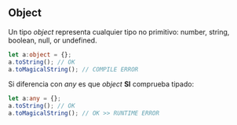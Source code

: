 ## Object

Un tipo _object_ representa cualquier tipo no primitivo: number, string, boolean, null, or undefined.

```ts
let a:object = {};
a.toString(); // OK
a.toMagicalString(); // COMPILE ERROR
``` 

Si diferencia con _any_ es que _object_ **SI** comprueba tipado:
```ts
let a:any = {};
a.toString(); // OK
a.toMagicalString(); // OK >> RUNTIME ERROR
``` 